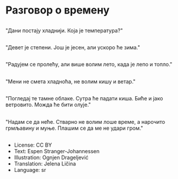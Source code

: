 # Разговор о времену

##
"Дани постају хладнији. Која је температура?"

##
"Девет је степени. Још је јесен, али ускоро ће зима."

##
"Радујем се пролећу, али више волим лето, када је лепо и топло."

##
"Мени не смета хладноћа, не волим кишу и ветар."

##
"Погледај те тамне облаке. Сутра ће падати киша. Биће и јако ветровито. Можда ће бити олује."

##
"Надам се да неће. Стварно не волим лоше време, а нарочито грмљавину и муње. Плашим се да ме не удари гром."

##
* License: CC BY
* Text: Espen Stranger-Johannessen
* Illustration: Ognjen Drageljević
* Translation: Jelena Ličina
* Language: sr
